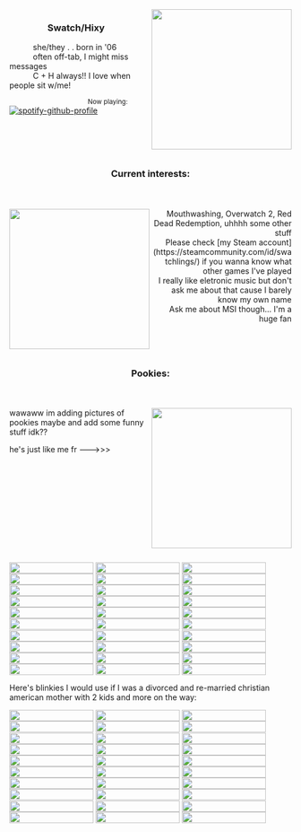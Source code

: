 <img align="right" width="250" height="250" src="https://static.wikia.nocookie.net/overwatch_gamepedia/images/2/25/Spray_Hazard_Maisie%27s_Treat.png/revision/latest?cb=20241217173741">

###    <img width="15" height="15" src="https://gifcity.carrd.co/assets/images/gallery289/68f4ce05.gif?v=e3c0bc0f"> Swatch/Hixy <img width="15" height="15" src="https://gifcity.carrd.co/assets/images/gallery289/68f4ce05.gif?v=e3c0bc0f"><br/>
   she/they . . born in '06 <br/>
   often off-tab, I might miss messages <br/>
   C + H always!! I love when people sit w/me! <br/>


<sub>            Now playing:</sub><br/> 
[![spotify-github-profile](https://spotify-github-profile.kittinanx.com/api/view?uid=grinningtea7&cover_image=true&theme=natemoo-re&show_offline=true&background_color=121212&interchange=true&bar_color=969696&bar_color_cover=false)](https://spotify-github-profile.kittinanx.com/api/view?uid=grinningtea7&redirect=true)

<img align="center" width="1000" height="10" src="https://gifcity.carrd.co/assets/images/gallery48/eea55b7e.gif?v=e3c0bc0f">


### <p align="center">Current interests:</p><br/>

<img align="left" width="250" height="250" src="https://static.wikia.nocookie.net/overwatch_gamepedia/images/9/9c/Spray_Hazard_Puppy_Chow.png/revision/latest?cb=20241217173816">
<p align="right">
Mouthwashing, Overwatch 2, Red Dead Redemption, uhhhh some other stuff<br/>
Please check [my Steam account](https://steamcommunity.com/id/swatchlings/) if you wanna know what other games I've played<br/>
I really like eletronic music but don't ask me about that cause I barely know my own name<br/>
Ask me about MSI though... I'm a huge fan<br/>
</p>

<img align="center" width="1000" height="10" src="https://gifcity.carrd.co/assets/images/gallery48/eea55b7e.gif?v=e3c0bc0f">


### <p align="center">Pookies:</p><br/>

<img align="right" width="250" height="250" src="https://static.wikia.nocookie.net/overwatch_gamepedia/images/6/6c/Spray_Hazard_Dog_Phreak.png/revision/latest?cb=20241217173711">

wawaww im adding pictures of pookies maybe and add some funny stuff idk??


he's just like me fr --->>>

<img align="center" width="1000" height="10" src="https://gifcity.carrd.co/assets/images/gallery48/eea55b7e.gif?v=e3c0bc0f">




<img align="center" width="150" height="20" src="https://y2k.neocities.org/blinkiez/tumblr_static_5h66wf2omuosk4g44844kk4c0.gif"> <img align="center" width="150" height="20" src="https://y2k.neocities.org/blinkiez/newbatch/A4JMkfi.gif"> 
<img align="center" width="150" height="20" src="https://blinkiecollecti0n.neocities.org/images/stillyou.gif"> 
<img align="center" width="150" height="20" src="https://adriansblinkiecollection.neocities.org/b/mousebites.gif"> 
<img align="center" width="150" height="20" src="https://blinkiecollecti0n.neocities.org/images/spamton.gif"> 
<img align="center" width="150" height="20" src="https://blinkiecollecti0n.neocities.org/images/rainbowdash.gif"> 
<img align="center" width="150" height="20" src="https://blinkiecollecti0n.neocities.org/images/ilovedogs.gif"> 
<img align="center" width="150" height="20" src="https://blinkiecollecti0n.neocities.org/images/mytummyhurts.gif"> 
<img align="center" width="150" height="20" src="https://blinkiecollecti0n.neocities.org/images/pixelartist.gif"> 
<img align="center" width="150" height="20" src="https://adriansblinkiecollection.neocities.org/v14.gif"> 
<img align="center" width="150" height="20" src="https://adriansblinkiecollection.neocities.org/j13.gif"> 
<img align="center" width="150" height="20" src="https://adriansblinkiecollection.neocities.org/h48.gif"> 
<img align="center" width="150" height="20" src="https://adriansblinkiecollection.neocities.org/q3.gif"> 
<img align="center" width="150" height="20" src="https://adriansblinkiecollection.neocities.org/z55.gif"> 
<img align="center" width="150" height="20" src="https://adriansblinkiecollection.neocities.org/h7.gif"> 
<img align="center" width="150" height="20" src="https://adriansblinkiecollection.neocities.org/g3.gif"> 
<img align="center" width="150" height="20" src="https://adriansblinkiecollection.neocities.org/a44.gif"> 
<img align="center" width="150" height="20" src="https://adriansblinkiecollection.neocities.org/c10.gif"> 
<img align="center" width="150" height="20" src="https://adriansblinkiecollection.neocities.org/v35.gif"> 
<img align="center" width="150" height="20" src="https://blinkie-net.neocities.org/blinkies/9/dinner1.gif"> 
<img align="center" width="150" height="20" src="https://blinkie-net.neocities.org/blinkies/9/lovesickcannibal.gif"> 
<img align="center" width="150" height="20" src="https://blinkie-net.neocities.org/blinkies/9/s33khelp.gif"> 
<img align="center" width="150" height="20" src="https://64.media.tumblr.com/261821932a271e99b0dd977e1cd3b5b2/99141ce70bf3699a-5c/s250x400/1d39e15fd2c0f56441081ab212d9c70f95780ac6.gifv"> 
<img align="center" width="150" height="20" src="https://64.media.tumblr.com/8047102db40778e0035f28e141a52bf6/f406c26ac97f1536-17/s250x400/990f4a0c8c65781a81c2176d704567b1341dac47.gifv"> 
<img align="center" width="150" height="20" src="https://64.media.tumblr.com/6dfb0f00322c3d28a4608cf01e351aea/61289e0d6c0c7c55-cb/s250x400/03d06cbc47f80aeac67311a2873e873dc5e450f4.gifv"> 
<img align="center" width="150" height="20" src="https://blinkie-net.neocities.org/blinkies/10/violent-videogames.gif"> 
<img align="center" width="150" height="20" src="https://blinkie-net.neocities.org/blinkies/10/sparkle-on.gif"> 
<img align="center" width="150" height="20" src="https://blinkie-net.neocities.org/blinkies/8/gamer.gif"> 
<img align="center" width="150" height="20" src="https://mothcpu.net/blinkies/internet%20blinkie.gif"> 
<img align="center" width="150" height="20" src="https://i6.glitter-graphics.org/pub/456/456636y6irlp4fwp.gif"> 

Here's blinkies I would use if I was a divorced and re-married christian american mother with 2 kids and more on the way:

<img align="center" width="150" height="20" src="https://dl.glitter-graphics.com/pub/3741/3741855ldko3yg09y.gif"> <img align="center" width="150" height="20" src="https://i6.glitter-graphics.org/pub/284/284546rlq6a5tl1k.gif"> 
<img align="center" width="150" height="20" src="https://i5.glitter-graphics.org/pub/1560/1560445tans96u9gg.gif"> 
<img align="center" width="150" height="20" src="https://i3.glitter-graphics.org/pub/576/576923qi5jf0rjba.gif"> 
<img align="center" width="150" height="20" src="https://i10.glitter-graphics.org/pub/37/37370g89xeibxiz.gif"> 
<img align="center" width="150" height="20" src="https://i7.glitter-graphics.org/pub/1557/1557587xtwvs3i45q.gif"> 
<img align="center" width="150" height="20" src="https://i9.glitter-graphics.org/pub/969/969829gaveaogrm8.gif"> 
<img align="center" width="150" height="20" src="https://i3.glitter-graphics.org/pub/478/478543vhxazj9iwr.gif"> 
<img align="center" width="150" height="20" src="https://i1.glitter-graphics.org/pub/910/910911f3iy1yu809.gif"> 
<img align="center" width="150" height="20" src="https://i10.glitter-graphics.org/pub/321/321090by0st99orn.gif"> 
<img align="center" width="150" height="20" src="https://i1.glitter-graphics.org/pub/223/223961vdl4q7a28b.gif"> 
<img align="center" width="150" height="20" src="https://i1.glitter-graphics.org/pub/367/367281ta7nv6s8pu.gif"> 
<img align="center" width="150" height="20" src="https://i10.glitter-graphics.org/pub/538/538220xdalxip51g.gif"> 
<img align="center" width="150" height="20" src="https://i7.glitter-graphics.org/pub/595/595787il9vztypfx.gif"> 
<img align="center" width="150" height="20" src="https://i3.glitter-graphics.org/pub/596/596333vk0dp0kthd.gif"> 
<img align="center" width="150" height="20" src="https://i10.glitter-graphics.org/pub/912/912780xlb667nkj6.gif"> 
<img align="center" width="150" height="20" src="https://i2.glitter-graphics.org/pub/148/148992cobpddgrnj.gif"> 
<img align="center" width="150" height="20" src="https://i5.glitter-graphics.org/pub/37/37365bcqgh289pm.gif"> 
<img align="center" width="150" height="20" src="https://i9.glitter-graphics.org/pub/284/284319m5kwwq7h7u.gif"> 
<img align="center" width="150" height="20" src="https://i8.glitter-graphics.org/pub/1196/1196038naaod21897.gif"> 
<img align="center" width="150" height="20" src="https://i9.glitter-graphics.org/pub/1268/1268899urnb66mucl.gif"> 
<img align="center" width="150" height="20" src="https://i3.glitter-graphics.org/pub/1560/1560453ccp39smdkj.gif"> 
<img align="center" width="150" height="20" src="https://i8.glitter-graphics.org/pub/993/993008que5eyzzus.gif"> 
<img align="center" width="150" height="20" src="https://i8.glitter-graphics.org/pub/1510/1510978ikvu4ld1xd.gif"> 
<img align="center" width="150" height="20" src="https://dl.glitter-graphics.com/pub/3537/3537838a7wzcrp7om.gif"> 
<img align="center" width="150" height="20" src="https://i6.glitter-graphics.org/pub/478/478546atpmy53adt.gif"> 
<img align="center" width="150" height="20" src="https://i2.glitter-graphics.org/pub/223/223752ejeqwyk16w.gif"> 
<img align="center" width="150" height="20" src="https://i6.glitter-graphics.org/pub/419/419076v3ioclb7jo.gif"> 
<img align="center" width="150" height="20" src="https://i9.glitter-graphics.org/pub/191/191169cu53u3tomz.jpg"> 
<img align="center" width="150" height="20" src="https://i5.glitter-graphics.org/pub/272/272375zhbjwhhpe2.gif"> 

 
